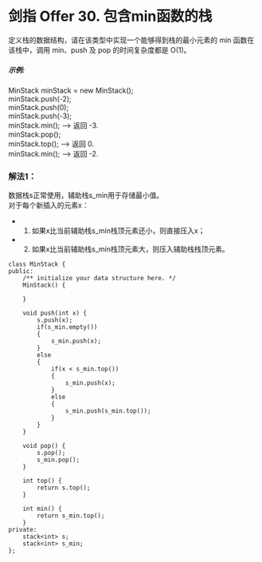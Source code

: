 # 剑指 Offer 30. 包含min函数的栈
定义栈的数据结构，请在该类型中实现一个能够得到栈的最小元素的 min 函数在该栈中，调用 min、push 及 pop 的时间复杂度都是 O(1)。

##### 示例:  

MinStack minStack = new MinStack();  
minStack.push(-2);  
minStack.push(0);  
minStack.push(-3);  
minStack.min();   --> 返回 -3.  
minStack.pop();  
minStack.top();      --> 返回 0.  
minStack.min();   --> 返回 -2.  

### 解法1：
数据栈s正常使用，辅助栈s_min用于存储最小值。  
对于每个新插入的元素x：
- 1. 如果x比当前辅助栈s_min栈顶元素还小，则直接压入x；
- 2. 如果x比当前辅助栈s_min栈顶元素大，则压入辅助栈栈顶元素。  
```
class MinStack {
public:
    /** initialize your data structure here. */
    MinStack() {

    }
    
    void push(int x) {
        s.push(x);
        if(s_min.empty())
        {
            s_min.push(x);
        }
        else
        {
            if(x < s_min.top())
            {
                s_min.push(x);
            }
            else
            {
                s_min.push(s_min.top());
            }
        }
    }
    
    void pop() {
        s.pop();
        s_min.pop();
    }
    
    int top() {
        return s.top();
    }
    
    int min() {
        return s_min.top();
    }
private:
    stack<int> s;
    stack<int> s_min;
};
```